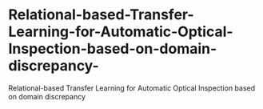 # Relational-based-Transfer-Learning-for-Automatic-Optical-Inspection-based-on-domain-discrepancy-
Relational-based Transfer Learning for Automatic Optical Inspection based on domain discrepancy 
